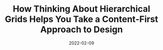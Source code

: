 ---
date: 2022-02-09
publisher: uxdesigncc
tags:
  - design
  - layout
target_url: https://uxdesign.cc/how-thinking-about-hierarchical-grids-helps-you-take-a-content-first-approach-to-design-698d03d28ec3
title: How Thinking About Hierarchical Grids Helps You Take a Content-First Approach to Design
---